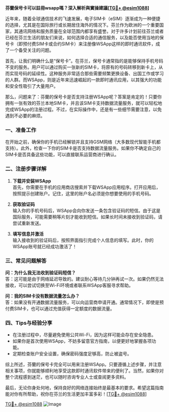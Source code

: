 **芬蘭保号卡可以註冊wsapp嗎？深入解析與實操建議[[TG💪+ @esim1088](https://t.me/s/esim1088)]**

近年来，随着全球通信技术的飞速发展，电子SIM卡（eSIM）逐渐成为一种便捷的选择，尤其是在国际旅行或长期居住海外的情况下。芬兰作为欧洲的一个重要国家，其通讯网络和服务质量在全球范围内都享有盛誉。对于许多计划前往芬兰或者已经在芬兰生活的朋友们来说，如何选择合适的通信服务，以及能否使用当地的保号卡（即预付费SIM卡或合约SIM卡）来注册像WSApp这样的即时通讯软件，成了一个备受关注的问题。

首先，让我们明确什么是“保号卡”。在芬兰，保号卡通常指的是能够保持手机号码不变的服务。用户可以通过购买一张新的SIM卡，将原有的号码转移到新卡上，从而实现号码的延续性。这种服务非常适合那些需要频繁更换设备、出国工作或学习的人群。而WSApp，则是近年来迅速崛起的一款即时通讯应用，以其强大的功能和安全性吸引了大量用户。

那么，问题来了：芬蘭的保号卡是否支持注册WSApp呢？答案是肯定的！只要你拥有一张有效的芬兰本地SIM卡，并且该SIM卡支持数据流量服务，就可以轻松地完成WSApp的注册过程。不过，在实际操作中，还是有一些细节需要注意，以免遇到不必要的麻烦。

### 一、准备工作

在开始之前，确保你的手机已经解锁并且支持GSM网络（大多数现代智能手机都支持）。此外，检查一下你的SIM卡是否支持数据流量服务。如果你不确定自己的SIM卡是否具备这些功能，可以直接联系运营商进行确认。

### 二、注册步骤详解

1. **下载并安装WSApp**  
   首先，你需要在手机的应用商店搜索并下载WSApp应用程序。打开应用后，按照提示创建账户。记住，这里的账户名必须是你想要使用的手机号码。

2. **获取验证码**  
   输入你的手机号码后，WSApp会向你发送一条包含验证码的短信。由于这是国际服务，可能需要稍等片刻才能收到短信。如果长时间未接收到验证码，请尝试重新发送。

3. **填写信息并激活**  
   输入接收到的验证码后，按照界面指引完成个人信息的填写。此时，你的WSApp账号就已经成功激活了！

### 三、常见问题解答

**问：为什么我无法收到验证码短信？**  
答：这可能是由于网络延迟导致的。建议耐心等待几分钟再试一次。如果仍然无法接收，可以尝试切换至Wi-Fi环境或者联系WSApp客服寻求帮助。

**问：我的SIM卡没有数据流量怎么办？**  
答：如果没有开通数据流量服务，可以向运营商申请开通。通常情况下，即使是预付费SIM卡，也可以通过充值获得一定额度的数据流量。

### 四、Tips与经验分享

- 在注册过程中，尽量避免使用公共Wi-Fi，因为这样可能会存在安全隐患。
- 如果你是首次使用WSApp，不妨多留意官方指南，以便更好地掌握各项功能。
- 定期检查账户安全设置，确保密码强度足够高，防止被盗号。

综上所述，芬蘭的保号卡完全可以用来注册WSApp。只要遵循上述步骤，并注意相关事项，你就能够顺利地享受这款即时通讯软件带来的便利了。当然，如果你对整个流程感到迷茫，也可以随时咨询专业人士或查阅更多资料。

最后，无论你身处何地，保持良好的网络连接始终是最基本的要求。希望这篇指南能对你有所帮助，祝你在芬兰的生活更加丰富多彩！[[TG💪+ @esim1088](https://t.me/s/esim1088)]

[TG💪+ @esim1088](https://t.me/s/esim1088) ![Image](https://i.postimg.cc/4NQfJmqS/Snipaste-2025-05-13-00-14-12.png)